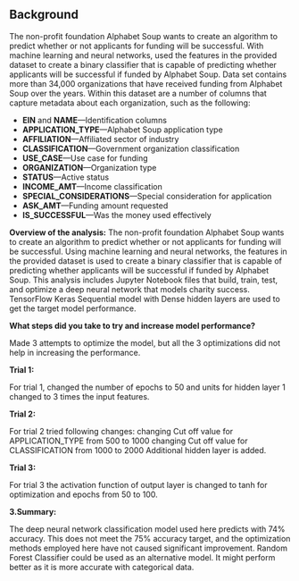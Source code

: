
## Background

The non-profit foundation Alphabet Soup wants to create an algorithm to predict whether or not applicants for funding will be successful. With machine learning and neural networks, used the features in the provided dataset to create a binary classifier that is capable of predicting whether applicants will be successful if funded by Alphabet Soup.
Data set contains more than 34,000 organizations that have received funding from Alphabet Soup over the years. Within this dataset are a number of columns that capture metadata about each organization, such as the following:

* **EIN** and **NAME**—Identification columns
* **APPLICATION_TYPE**—Alphabet Soup application type
* **AFFILIATION**—Affiliated sector of industry
* **CLASSIFICATION**—Government organization classification
* **USE_CASE**—Use case for funding
* **ORGANIZATION**—Organization type
* **STATUS**—Active status
* **INCOME_AMT**—Income classification
* **SPECIAL_CONSIDERATIONS**—Special consideration for application
* **ASK_AMT**—Funding amount requested
* **IS_SUCCESSFUL**—Was the money used effectively

**Overview of the analysis:** 
The non-profit foundation Alphabet Soup wants to create an algorithm to predict whether or not applicants for funding will be successful. Using machine learning and neural networks, the features in the provided dataset is used to create a binary classifier that is capable of predicting whether applicants will be successful if funded by Alphabet Soup.
This analysis includes Jupyter Notebook files that build, train, test, and optimize a deep neural network that models charity success. TensorFlow Keras Sequential model with Dense hidden layers are used to get the target model performance.

**What steps did you take to try and increase model performance?**

Made 3 attempts to optimize the model, but all the 3 optimizations did not help in increasing the performance.

**Trial 1:**

For trial 1, changed the number of epochs to 50 and units for hidden layer 1 changed to 3 times the input features.

**Trial 2:**

For trial 2 tried following changes:
changing Cut off value for APPLICATION_TYPE from 500 to 1000
changing Cut off value for CLASSIFICATION from 1000 to 2000
Additional hidden layer is added.

**Trial 3:**

For trial 3 the activation function of output layer is changed to tanh for optimization and epochs from 50 to 100.

**3.Summary:** 

The deep neural network classification model used here predicts with 74% accuracy. This does not meet the 75% accuracy target, and the optimization methods employed here have not caused significant improvement.
Random Forest Classifier could be used as an alternative model. It might perform better as it is more accurate with categorical data.

